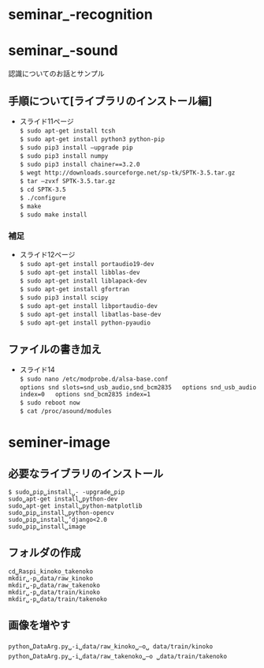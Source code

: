 # seminar_-recognition
# seminar_-sound
認識についてのお話とサンプル
## 手順について[ライブラリのインストール編]
 - スライド11ページ  
`$ sudo apt-get install tcsh`  
`$ sudo apt-get install python3 python-pip`  
`$ sudo pip3 install –upgrade pip`  
`$ sudo pip3 install numpy`  
`$ sudo pip3 install chainer==3.2.0`  
`$ wegt http://downloads.sourceforge.net/sp-tk/SPTK-3.5.tar.gz`  
`$ tar –zvxf SPTK-3.5.tar.gz`  
`$ cd SPTK-3.5`  
`$ ./configure`  
`$ make`  
`$ sudo make install`  
### 補足


 - スライド12ページ  
`$ sudo apt-get install portaudio19-dev`  
`$ sudo apt-get install libblas-dev`  
`$ sudo apt-get install liblapack-dev`  
`$ sudo apt-get install gfortran`  
`$ sudo pip3 install scipy`  
`$ sudo apt-get install libportaudio-dev`  
`$ sudo apt-get install libatlas-base-dev`  
`$ sudo apt-get install python-pyaudio`  

## ファイルの書き加え
 - スライド14  
`$ sudo nano /etc/modprobe.d/alsa-base.conf`  
`options snd slots=snd_usb_audio,snd_bcm2835  
options snd_usb_audio index=0  
options snd_bcm2835 index=1`  
`$ sudo reboot now`  
`$ cat /proc/asound/modules`  

# seminer-image
## 必要なライブラリのインストール
`$ sudo␣pip␣install␣- -upgrade␣pip`  
`sudo␣apt-get install␣python-dev`  
`sudo␣apt-get install␣python-matplotlib`  
`sudo␣pip␣install␣python-opencv`  
`sudo␣pip␣install␣‘django<2.0`  
`sudo␣pip␣install␣image`  


## フォルダの作成
`cd␣Raspi_kinoko_takenoko`  
`mkdir␣-p␣data/raw_kinoko`  
`mkdir␣-p␣data/raw_takenoko`  
`mkdir␣-p␣data/train/kinoko`  
`mkdir␣-p␣data/train/takenoko`  

## 画像を増やす
`python␣DataArg.py␣-i␣data/raw_kinoko␣–o␣ data/train/kinoko`　　
`python␣DataArg.py␣-i␣data/raw_takenoko␣–o ␣data/train/takenoko`　　


 

